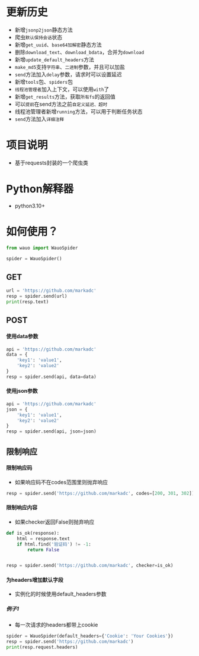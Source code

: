# 更新历史

- 新增`jsonp2json`静态方法
- 爬虫`默认保持会话`状态
- 新增`get_uuid`、`base64加解密`静态方法
- 删除`download_text`、`download_bdata`，合并为`download`
- 新增`update_default_headers`方法
- `make_md5`支持`字符串`、`二进制`参数，并且可以加盐
- `send`方法加入`delay`参数，请求时可以设置延迟
- 新增`tools`包、`spiders`包
- `线程池管理者`加入上下文，可以使用`with`了
- 新增`get_results`方法，获取`所有fs`的返回值
- 可以`提前`在send方法之前`自定义延迟、超时`
- 线程池管理者新增`running`方法，可以用于判断任务状态
- `send`方法加入`详细注释`

# 项目说明

- 基于requests封装的一个爬虫类

# Python解释器

- python3.10+

# 如何使用？

```python
from wauo import WauoSpider

spider = WauoSpider()
```

## GET

```python
url = 'https://github.com/markadc'
resp = spider.send(url)
print(resp.text)
```

## POST

#### 使用data参数

```python
api = 'https://github.com/markadc'
data = {
    'key1': 'value1',
    'key2': 'value2'
}
resp = spider.send(api, data=data)
```

#### 使用json参数

```python
api = 'https://github.com/markadc'
json = {
    'key1': 'value1',
    'key2': 'value2'
}
resp = spider.send(api, json=json)
```

## 限制响应

#### 限制响应码

- 如果响应码不在codes范围里则抛弃响应

```python
resp = spider.send('https://github.com/markadc', codes=[200, 301, 302])
```

#### 限制响应内容

- 如果checker返回False则抛弃响应

```python
def is_ok(response):
    html = response.text
    if html.find('验证码') != -1:
        return False


resp = spider.send('https://github.com/markadc', checker=is_ok)
```

#### 为headers增加默认字段

- 实例化的时候使用default_headers参数

##### 例子1

- 每一次请求的headers都带上cookie

```python
spider = WauoSpider(default_headers={'Cookie': 'Your Cookies'})
resp = spider.send('https://github.com/markadc')
print(resp.request.headers)
```